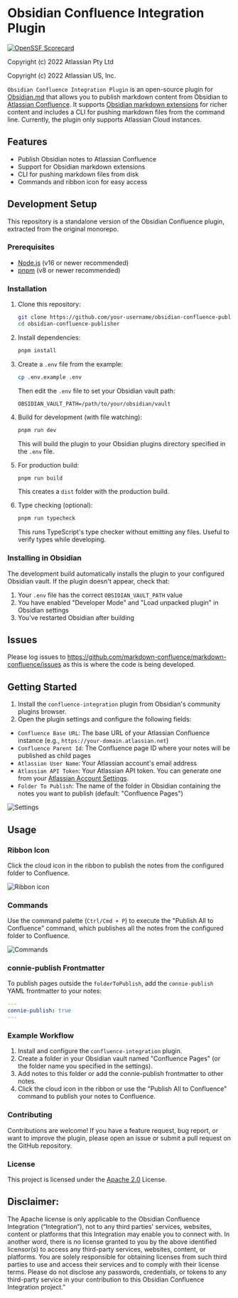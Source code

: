 # Obsidian Confluence Integration Plugin

[![OpenSSF Scorecard](https://api.securityscorecards.dev/projects/github.com/markdown-confluence/markdown-confluence/badge)](https://api.securityscorecards.dev/projects/github.com/markdown-confluence/markdown-confluence)

Copyright (c) 2022 Atlassian Pty Ltd

Copyright (c) 2022 Atlassian US, Inc.

`Obsidian Confluence Integration Plugin` is an open-source plugin for [Obsidian.md](https://obsidian.md/) that allows you to publish markdown content from Obsidian to [Atlassian Confluence](https://www.atlassian.com/software/confluence). It supports [Obsidian markdown extensions](https://help.obsidian.md/How+to/Format+your+notes) for richer content and includes a CLI for pushing markdown files from the command line. Currently, the plugin only supports Atlassian Cloud instances.

## Features

- Publish Obsidian notes to Atlassian Confluence
- Support for Obsidian markdown extensions
- CLI for pushing markdown files from disk
- Commands and ribbon icon for easy access

## Development Setup

This repository is a standalone version of the Obsidian Confluence plugin, extracted from the original monorepo.

### Prerequisites

- [Node.js](https://nodejs.org/) (v16 or newer recommended)
- [pnpm](https://pnpm.io/) (v8 or newer recommended)

### Installation

1. Clone this repository:
   ```bash
   git clone https://github.com/your-username/obsidian-confluence-publisher.git
   cd obsidian-confluence-publisher
   ```

2. Install dependencies:
   ```bash
   pnpm install
   ```

3. Create a `.env` file from the example:
   ```bash
   cp .env.example .env
   ```
   
   Then edit the `.env` file to set your Obsidian vault path:
   ```
   OBSIDIAN_VAULT_PATH=/path/to/your/obsidian/vault
   ```

4. Build for development (with file watching):
   ```bash
   pnpm run dev
   ```

   This will build the plugin to your Obsidian plugins directory specified in the `.env` file.

5. For production build:
   ```bash
   pnpm run build
   ```
   
   This creates a `dist` folder with the production build.

6. Type checking (optional):
   ```bash
   pnpm run typecheck
   ```
   
   This runs TypeScript's type checker without emitting any files. Useful to verify types while developing.

### Installing in Obsidian

The development build automatically installs the plugin to your configured Obsidian vault. If the plugin doesn't appear, check that:

1. Your `.env` file has the correct `OBSIDIAN_VAULT_PATH` value
2. You have enabled "Developer Mode" and "Load unpacked plugin" in Obsidian settings
3. You've restarted Obsidian after building

## Issues
Please log issues to https://github.com/markdown-confluence/markdown-confluence/issues as this is where the code is being developed. 

## Getting Started

1. Install the `confluence-integration` plugin from Obsidian's community plugins browser.
2. Open the plugin settings and configure the following fields:

- `Confluence Base URL`: The base URL of your Atlassian Confluence instance (e.g., `https://your-domain.atlassian.net`)
- `Confluence Parent Id`: The Confluence page ID where your notes will be published as child pages
- `Atlassian User Name`: Your Atlassian account's email address
- `Atlassian API Token`: Your Atlassian API token. You can generate one from your [Atlassian Account Settings](https://id.atlassian.com/manage-profile/security/api-tokens).
- `Folder To Publish`: The name of the folder in Obsidian containing the notes you want to publish (default: "Confluence Pages")

![Settings](./docs/screenshots/settings.png)

## Usage

### Ribbon Icon

Click the cloud icon in the ribbon to publish the notes from the configured folder to Confluence.

![Ribbon icon](./docs/screenshots/ribbon.png)


### Commands

Use the command palette (`Ctrl/Cmd + P`) to execute the "Publish All to Confluence" command, which publishes all the notes from the configured folder to Confluence.

![Commands](./docs/screenshots/commands.png)

### connie-publish Frontmatter

To publish pages outside the `folderToPublish`, add the `connie-publish` YAML frontmatter to your notes:

```yaml
---
connie-publish: true
---
```

### Example Workflow
1. Install and configure the `confluence-integration` plugin.
2. Create a folder in your Obsidian vault named "Confluence Pages" (or the folder name you specified in the settings).
3. Add notes to this folder or add the connie-publish frontmatter to other notes.
4. Click the cloud icon in the ribbon or use the "Publish All to Confluence" command to publish your notes to Confluence.

### Contributing
Contributions are welcome! If you have a feature request, bug report, or want to improve the plugin, please open an issue or submit a pull request on the GitHub repository.

### License
This project is licensed under the [Apache 2.0](https://github.com/markdown-confluence/markdown-confluence/blob/main/LICENSE) License.

## Disclaimer:
The Apache license is only applicable to the Obsidian Confluence Integration (“Integration“), not to any third parties' services, websites, content or platforms that this Integration may enable you to connect with.  In another word, there is no license granted to you by the above identified licensor(s) to access any third-party services, websites, content, or platforms.  You are solely responsible for obtaining licenses from such third parties to use and access their services and to comply with their license terms. Please do not disclose any passwords, credentials, or tokens to any third-party service in your contribution to this Obsidian Confluence Integration project.”
